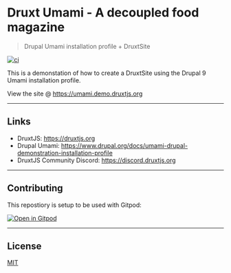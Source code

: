 # Druxt Umami - A decoupled food magazine

> Drupal Umami installation profile + DruxtSite

[![ci](https://github.com/druxt/umami.demo.druxtjs.org/actions/workflows/test.yml/badge.svg)](https://github.com/druxt/umami.demo.druxtjs.org/actions/workflows/test.yml)
<!-- [![storybook](https://raw.githubusercontent.com/storybooks/brand/master/badge/badge-storybook.svg)](http://storybook.demo.druxtjs.org/) -->

This is a demonstation of how to create a DruxtSite using the Drupal 9 Umami installation profile.

View the site @ https://umami.demo.druxtjs.org

---

## Links

- DruxtJS: https://druxtjs.org
- Drupal Umami: https://www.drupal.org/docs/umami-drupal-demonstration-installation-profile
- DruxtJS Community Discord: https://discord.druxtjs.org

---

## Contributing

This repostiory is setup to be used with Gitpod:

[![Open in Gitpod](https://gitpod.io/button/open-in-gitpod.svg)](https://gitpod.io/#https://github.com/druxt/umami.demo.druxtjs.org)

---

## License

[MIT](https://github.com/druxt/umami.demo.druxtjs.org/blob/develop/LICENSE)
